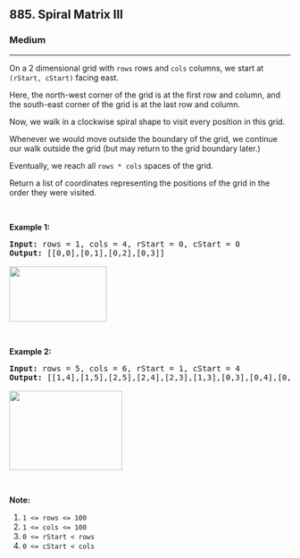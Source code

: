 <h2>885. Spiral Matrix III</h2><h3>Medium</h3><hr><div><p>On a 2 dimensional grid with <code>rows</code> rows and <code>cols</code> columns, we start at <code>(rStart, cStart)</code> facing east.</p>

<p>Here, the north-west corner of the grid is at the&nbsp;first row and column, and the south-east corner of the grid is at the last row and column.</p>

<p>Now, we walk in a clockwise spiral shape to visit every position in this grid.&nbsp;</p>

<p>Whenever we would move outside the boundary of the grid, we continue our walk outside the grid (but may return to the grid boundary later.)&nbsp;</p>

<p>Eventually, we reach all <code>rows * cols</code> spaces of the grid.</p>

<p>Return a list of coordinates representing the positions of the grid in the order they were visited.</p>

<p>&nbsp;</p>

<p><strong>Example 1:</strong></p>

<pre><strong>Input: </strong>rows = <span id="example-input-1-1">1</span>, cols = <span id="example-input-1-2">4</span>, rStart = <span id="example-input-1-3">0</span>, cStart = <span id="example-input-1-4">0</span>
<strong>Output: </strong><span id="example-output-1">[[0,0],[0,1],[0,2],[0,3]]</span>

<img alt="" src="https://s3-lc-upload.s3.amazonaws.com/uploads/2018/08/24/example_1.png" style="width: 174px; height: 99px;">
</pre>

<p>&nbsp;</p>

<p><strong>Example 2:</strong></p>

<pre><strong>Input: </strong>rows = <span id="example-input-2-1">5</span>, cols = <span id="example-input-2-2">6</span>, rStart = <span id="example-input-2-3">1</span>, cStart = <span id="example-input-2-4">4</span>
<strong>Output: </strong><span id="example-output-2">[[1,4],[1,5],[2,5],[2,4],[2,3],[1,3],[0,3],[0,4],[0,5],[3,5],[3,4],[3,3],[3,2],[2,2],[1,2],[0,2],[4,5],[4,4],[4,3],[4,2],[4,1],[3,1],[2,1],[1,1],[0,1],[4,0],[3,0],[2,0],[1,0],[0,0]]</span>

<img alt="" src="https://s3-lc-upload.s3.amazonaws.com/uploads/2018/08/24/example_2.png" style="width: 202px; height: 142px;">
</pre>

<div>
<div>
<p>&nbsp;</p>

<p><strong>Note:</strong></p>

<ol>
	<li><code>1 &lt;= rows &lt;= 100</code></li>
	<li><code>1 &lt;= cols &lt;= 100</code></li>
	<li><code>0 &lt;= rStart &lt; rows</code></li>
	<li><code>0 &lt;= cStart &lt; cols</code></li>
</ol>
</div>
</div>
</div>